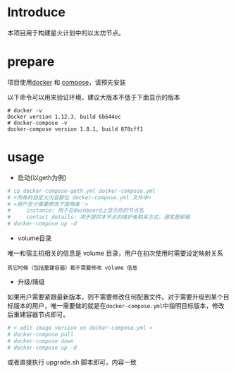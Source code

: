 # Introduce

本项目用于构建星火计划中的以太坊节点。

# prepare

项目使用[docker](https://docs.docker.com/engine/installation/) 和
[compose](https://docs.docker.com/compose/install/)，请预先安装

以下命令可以用来验证环境，建议大版本不低于下面显示的版本

```
# docker -v
Docker version 1.12.3, build 6b644ec
# docker-compose -v
docker-compose version 1.8.1, build 878cff1
```

# usage

* 启动(以geth为例)

```bash
# cp docker-compose-geth.yml docker-compose.yml
# <所有的自定义内容都在 docker-compose.yml 文件中>
# <用户至少需要修改下面两条：>
#     instance: 用于在dashboard上显示你的节点名
#     contact_details: 用于提供本节点的维护者联系方式，通常是邮箱
# docker-compose up -d
```


* volume目录

唯一和宿主机相关的信息是 volume 目录，用户在初次使用时需要设定映射关系

`其它时候（包括重建容器）都不需要修改 volume 信息`

* 升级/降级

如果用户需要紧跟最新版本，则不需要修改任何配置文件。对于需要升级到某个目标版本的用户，唯一需要做的就是在`docker-compose.yml`中指明目标版本，修改后重建容器节点即可。

```bash
# < edit image version on docker-compose.yml >
# docker-compose pull
# docker-compose down
# docker-compose up -d
```

或者直接执行 upgrade.sh 脚本即可，内容一致
